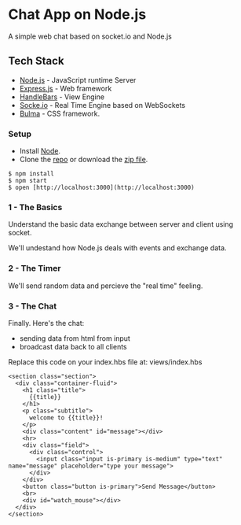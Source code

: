 # Chat App on Node.js

A simple web chat based on socket.io and Node.js

## Tech Stack

* [Node.js](https://nodejs.org/en/download/) - JavaScript runtime Server
* [Express.js](https://expressjs.com/) - Web framework
* [HandleBars](https://handlebarsjs.com/) - View Engine
* [Socke.io](https://handlebarsjs.com/) - Real Time Engine based on WebSockets
* [Bulma](https://bulma.io/) - CSS framework.

### Setup

* Install [Node](https://nodejs.org/en/download/).
* Clone the [repo](https://github.com/jocnjr/chat-app-nodejs) or download the [zip file](https://github.com/jocnjr/chat-app-nodejs/archive/master.zip).

```
$ npm install
$ npm start
$ open [http://localhost:3000](http://localhost:3000)
```

### 1 - The Basics

Understand the basic data exchange between server and client using socket.

We'll undestand how Node.js deals with events and exchange data.

### 2 - The Timer

We'll send random data and percieve the "real time" feeling.

### 3 - The Chat

Finally. Here's the chat:

* sending data from html from input
* broadcast data back to all clients

Replace this code on your index.hbs file at: views/index.hbs

```
<section class="section">
  <div class="container-fluid">
    <h1 class="title">
      {{title}}
    </h1>
    <p class="subtitle">
      welcome to {{title}}!
    </p>
    <div class="content" id="message"></div>
    <hr>
    <div class="field">
      <div class="control">
        <input class="input is-primary is-medium" type="text" name="message" placeholder="type your message">
      </div>
    </div>
    <button class="button is-primary">Send Message</button>
    <br>
    <div id="watch_mouse"></div>
  </div>
</section>

```